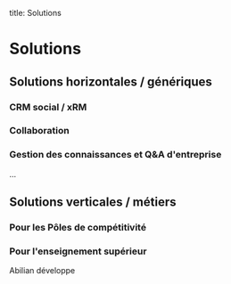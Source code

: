 title: Solutions

# Solutions

## Solutions horizontales / génériques

### CRM social / xRM

### Collaboration

### Gestion des connaissances et Q&A d'entreprise

...


## Solutions verticales / métiers

### Pour les Pôles de compétitivité


### Pour l'enseignement supérieur

Abilian développe